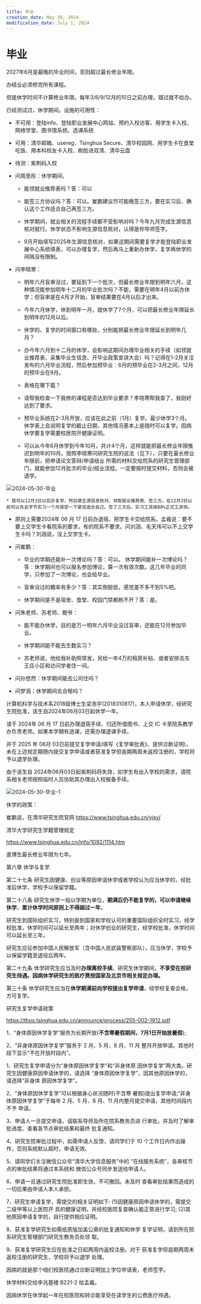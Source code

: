 ```yaml
---
title: 毕业
creation_date: May 30, 2024
modification_date: July 1, 2024
---
```



# 毕业

2027年6月是最晚的毕业时间，否则超过最长修业年限。

办结业必须修完所有课程。

但是休学时间不计算修业年限。每年3/6/9/12月的10日之前办理，错过就不给办。

已经测试过，休学期间，设施的可用性：

* 不可用：登陆info、登陆职业发展中心网站、预约入校访客、用学生卡入校、网络学堂、图书馆系统、选课系统

* 可用：清华邮箱、usereg、Tsinghua Secure、清华校园网、用学生卡在食堂吃饭、用本科校友卡入校、刷脸进双清、清华云盘

* 待测：紫荆码入校

* 问周思彤：休学期间，

	* 能领就业推荐表吗？答：可以

	* 能签三方协议吗？答：可以。崔鹏建议尽可能晚签三方，要在实习后、确认这个工作适合自己再签三方。

	* 休学期间，就业相关的流程手续都不受影响对吗？今年九月完成生源信息核对就行。休学状态不影响生源信息核对，认得是你导师签字。

	* 9月开始填写2025年生源信息核对，如果这期间需要复学才能登陆职业发展中心系统填表，可以办理复学，然后再马上重新办休学，复学再休学的间隔没有限制。

* 问李晓寒：

	* 明年六月盲审没过，要延到下一个批次，但最长修业年限到明年六月，这种情况能参加明年十二月的毕业批次吗？不能，需要在明年4月以前办休学；但盲审是在4月才开始，盲审结果要在4月以后才出来。

	* 今年六月休学，休到明年一月，就休学了7个月，可以把最长修业年限延长到明年的12月以后。

	* 休学的、复学的时间窗口有哪些，分别能把最长修业年限延长到明年几月？

	* 办今年六月到十二月的休学，会影响这期间办理毕业相关的手续（如领就业推荐表、采集毕业生信息、开毕业政策宣讲大会）吗？记得在1-2月关注发布的六月毕业流程，然后参加预毕业：6月的预毕业在2-3月之间，12月的预毕业在9月。

	* 表格在哪下载？

	* 请帮我检查一下我修的课程是否达到毕业要求？李晓寒帮我查了，我刚好达到了要求。

	* 预毕业系统在2-3月开放，应该在此之前（1月）复学。最少休学3个月。休学表上会说明复学的截止日期，其他情况基本上是随时可以复学。因病休学要复学需要校医院开健康证明。

	* 可以从今年6月休学到今年10月，共计4个月，这样就能把最长修业年限推迟到明年的10月。按照李晓寒问研究生院的说法（见下），只要在最长修业年限前，把申请论文答辩/申请结业 所需的材料交给院系的研究生管理部门，就能参加12月批次的毕业/结业流程。一定要按时提交材料，否则会被退学。

![2024-05-30-毕业](assets/2024-05-30-毕业.jpeg)

	* 我可以12月3日以后办复学，然后填生源信息核对、领取就业推荐表、签三方。在12月3日以前可以先去字节实习一个月感受一下是否适合自己。签了三方后，实习工资按80%正式工资领。

* 原则上需要2024年 06 月 17 日前办退宿、把学生卡交给院系。孟羲说：要不要上交学生卡看院系的要求，有的院系不要求。问刘涵、毛天伟可以不上交学生卡吗？刘涵说，没上交学生卡。

* 问崔鹏：

	* 毕业的学期还能补一次博论吗？答：可以。  休学期间能补一次博论吗？答：休学期间也可以报名参加博论，算一次有效次数。这几年毕业的同学，只参加了一次博论，也会给毕业。

	* 盲审没过的概率有多少？答：其实倒挺低，感觉差不多不到5%吧。

	* 休学期间是不是宿舍、食堂、校园门禁都刷不开？答：是。

* 问朱老师、苏老师、鲍爷：

	* 能不能办休学，目的是万一明年六月毕业没过盲审，还能在12月参加毕业。

	* 休学期间能不能去生数实习？

	* 苏老师说，他给我补助照常发，另给一年4万的租房补贴、或者安排去东王庄小区和访问学者住一间。

* 问孙悠然：休学期间能去公司住吗？

* 问梦涵：休学期间去合租吗？

计算机科学与技术系2018级博士生梁浩宇(2018310817)，本人申请休学，经研究生院批准，该生自2024年06月03日起休学一年。

请于 2024年 06 月 17 日前办理退宿手续、归还所借图书、上交 IC 卡至院系教学办负责老师。如果本学期有选课，还需办理退课手续。

并于 2025 年 06月 03日前提交复学申请(填写《复学审批表》、提供诊断证明)，未在上述规定期限内提交复学申请或者获准复学但逾期两周未返校注册的，学校将予以退学处理。

由于该生自 2024年06月03日起紫荆码将失效，如学生有出入学校的需求，请院系相关老师按照临时人员协助其办理出入校报备手续。

![2024-05-30-毕业-1](assets/2024-05-30-毕业-1.jpeg)

休学的政策：

崔鹏说，在清华研究生院官网 https://www.tsinghua.edu.cn/yjsy/

清华大学研究生学籍管理规定

https://www.tsinghua.edu.cn/info/1092/1114.htm

直博生最长修业年限为七年。

第六章 休学与复学

第二十七条 研究生因健康、创业等原因申请休学或者学校认为应当休学的，经批准后休学，学校予以保留学籍。

第二十八条 研究生休学一般以学期为单位，**期满后仍不能复学的，可以申请继续休学**，**累计休学时间原则上不得超过一年**。

研究生到国际组织实习，特别是到国家和学校认可的重要国际组织全时实习，经学校批准，休学时间可以延长至两年；对休学创业的研究生，经学校批准，休学时间可以延长至三年。

研究生应征参加中国人民解放军（含中国人民武装警察部队），应当休学，学校予以保留学籍至退役后两年。

第二十九条 休学研究生应当及时**办理离校手续**。研究生休学期间，**不享受在校研究生待遇。因病休学研究生的医疗费按国家及北京市相关规定办理。**

第三十条 休学研究生应当在**休学期满前向学校提出复学申请**，经学校复查合格，方可复学。

研究生复学申请政策

https://thos.tsinghua.edu.cn/announce/process/255-002-1912.pdf

1、“身体原因休学复学”服务为长期开放(**不含寒暑假期间，7月1日开始放暑假**);

2、“非身体原因休学复学”服务于 2 月、5 月、8 月、11 月 整月开放申请。其他时段下显示“不在开放时段内”。

1、研究生复学申请分为“身体原因休学复学”和“非身体原 因休学复学”两大类。研究生因健康原因申请休学的，请选择 “身体原因休学复学”，因其他原因休学的，请选择“非身体 原因休学复学”。

2、“身体原因休学复学”可以根据身心状况随时(不含寒 暑假)提出复学申请;“非身体原因休学复学”于每年 2 月、5 月、8 月、11 月内整月提交申请，其他时间段内不予 申请。

3、申请人一旦提交申请，请联系导师及所在院系教务员进 行审批，并及时了解审批进度、查看各节点审批结果和最终 批复通知。

4、研究生院审批过程中，如需申请人反馈，请同学们于 10 个工作日内作出操作，否则系统默认超时，申请无效。

5、请同学们关注微信公众号“清华大学信息服务”中的 “在线服务系统”，各审核节点的审批结果将通过本系统和 微信公众号同步发送给申请人。

6、申请一旦通过研究生院批准即生效，不可撤回。未及时 查看审批结果而造成的一切后果由申请人本人承担。

7、研究生申请复学，需提交的相关证明如下: (1)因健康原因申请休学的，需提交二级甲等以上医院开 具的健康证明，并经校医院复查确认能正常进行学习; (2)其他原因申请复学的，自行提供相应证明。

8、获准复学研究生如需纸质版加盖公章的批复通知和休学 复学证明，请到所在院系研究生管理部门研究生教务员处领 取。

9、获准复学研究生应在批准之日起两周内返校注册。对于 获准复学但逾期两周未返校注册的研究生，学校将予以退学 处理。

因病的就是那个咱们校医院通过诊断证明加上学位申请表，老师签字。

休学材料交给李兆基楼 B221-2 给孟羲。

因病休学在休学起一年在校医院和转诊能享受在读学生的公费医疗待遇。

